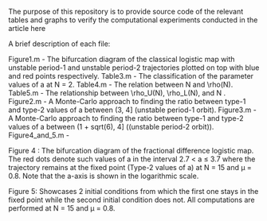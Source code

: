 The purpose of this repository is to provide source code of the relevant tables and graphs to verify the computational experiments conducted in the article here

A brief description of each file:

Figure1.m - The bifurcation diagram of the classical logistic map with unstable period-1 and unstable period-2 trajectories plotted on top with blue and red points respectively.
Table3.m - The classification of the parameter values of a at N = 2.
Table4.m - The relation between N and \rho(N).
Table5.m - The relationship between \rho_U(N), \rho_L(N), and N .
Figure2.m - A Monte-Carlo approach to finding the ratio between type-1 and type-2 values of a between (3, 4] (unstable period-1 orbit).
Figure3.m - A Monte-Carlo approach to finding the ratio between type-1 and type-2 values of a between (1 + sqrt(6), 4] ((unstable period-2 orbit)).
Figure4_and_5.m - 

  Figure 4 : The bifurcation diagram of the fractional difference logistic map. The red dots denote such values of a in the interval
2.7 < a ≤ 3.7 where the trajectory remains at the fixed point (Type-2 values of a) at N = 15 and μ = 0.8. Note that the
a-axis is shown in the logarithmic scale.

  Figure 5:  Showcases 2 initial conditions from which the first one stays in the fixed point while the second initial condition does not. All computations are performed at N = 15 and μ = 0.8.

